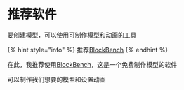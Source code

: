 # 推荐软件

要创建模型，可以使用可制作模型和动画的工具

{% hint style="info" %}
推荐[BlockBench](https://blockbench.net/)
{% endhint %}

在此，我推荐使用[BlockBench](https://blockbench.net/)，这是一个免费制作模型的软件

可以制作我们想要的模型和设置动画

